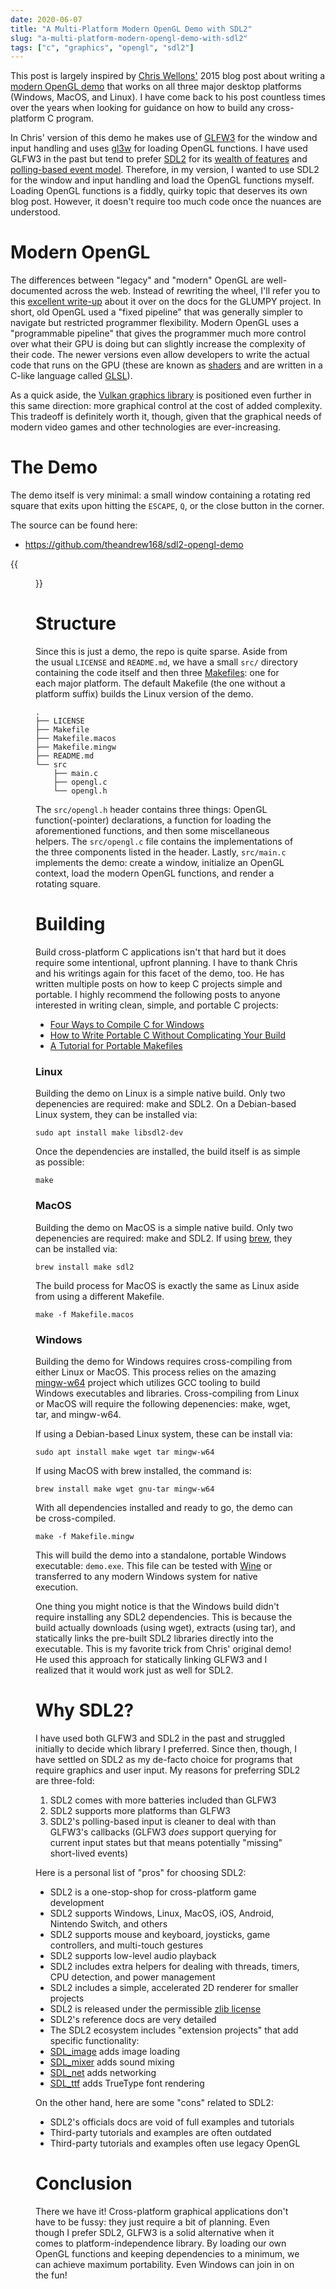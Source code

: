 ```yaml
---
date: 2020-06-07
title: "A Multi-Platform Modern OpenGL Demo with SDL2"
slug: "a-multi-platform-modern-opengl-demo-with-sdl2"
tags: ["c", "graphics", "opengl", "sdl2"]
---
```

This post is largely inspired by [Chris Wellons'](https://nullprogram.com/) 2015 blog post about writing a [modern OpenGL demo](https://nullprogram.com/blog/2015/06/06/) that works on all three major desktop platforms (Windows, MacOS, and Linux).
I have come back to his post countless times over the years when looking for guidance on how to build any cross-platform C program.

In Chris' version of this demo he makes use of [GLFW3](https://www.glfw.org/) for the window and input handling and uses [gl3w](https://github.com/skaslev/gl3w) for loading OpenGL functions.
I have used GLFW3 in the past but tend to prefer [SDL2](https://www.libsdl.org/) for its [wealth of features](https://wiki.libsdl.org/Introduction) and [polling-based event model](https://wiki.libsdl.org/SDL_PollEvent).
Therefore, in my version, I wanted to use SDL2 for the window and input handling and load the OpenGL functions myself.
Loading OpenGL functions is a fiddly, quirky topic that deserves its own blog post.
However, it doesn't require too much code once the nuances are understood.

# Modern OpenGL
The differences between "legacy" and "modern" OpenGL are well-documented across the web.
Instead of rewriting the wheel, I'll refer you to this [excellent write-up](https://glumpy.github.io/modern-gl.html) about it over on the docs for the GLUMPY project.
In short, old OpenGL used a "fixed pipeline" that was generally simpler to navigate but restricted programmer flexibility.
Modern OpenGL uses a "programmable pipeline" that gives the programmer much more control over what their GPU is doing but can slightly increase the complexity of their code.
The newer versions even allow developers to write the actual code that runs on the GPU (these are known as [shaders](https://www.khronos.org/opengl/wiki/Shader) and are written in a C-like language called [GLSL](https://www.khronos.org/opengl/wiki/OpenGL_Shading_Language)).

As a quick aside, the [Vulkan graphics library](https://www.khronos.org/vulkan/) is positioned even further in this same direction: more graphical control at the cost of added complexity.
This tradeoff is definitely worth it, though, given that the graphical needs of modern video games and other technologies are ever-increasing.

# The Demo
The demo itself is very minimal: a small window containing a rotating red square that exits upon hitting the `ESCAPE`, `Q`, or the close button in the corner.

The source can be found here:
* https://github.com/theandrew168/sdl2-opengl-demo

{{<figure src="/images/sdl2-opengl-demo.png" alt="SDL2 OpenGL Demo">}}

# Structure
Since this is just a demo, the repo is quite sparse.
Aside from the usual `LICENSE` and `README.md`, we have a small `src/` directory containing the code itself and then three [Makefiles](https://pubs.opengroup.org/onlinepubs/009695399/utilities/make.html): one for each major platform.
The default Makefile (the one without a platform suffix) builds the Linux version of the demo.
```
.
├── LICENSE
├── Makefile
├── Makefile.macos
├── Makefile.mingw
├── README.md
└── src
    ├── main.c
    ├── opengl.c
    └── opengl.h
```

The `src/opengl.h` header contains three things: OpenGL function(-pointer) declarations, a function for loading the aforementioned functions, and then some miscellaneous helpers.
The `src/opengl.c` file contains the implementations of the three components listed in the header.
Lastly, `src/main.c` implements the demo: create a window, initialize an OpenGL context, load the modern OpenGL functions, and render a rotating square.

# Building
Build cross-platform C applications isn't that hard but it does require some intentional, upfront planning.
I have to thank Chris and his writings again for this facet of the demo, too.
He has written multiple posts on how to keep C projects simple and portable.
I highly recommend the following posts to anyone interested in writing clean, simple, and portable C projects:
* [Four Ways to Compile C for Windows](https://nullprogram.com/blog/2016/06/13/)
* [How to Write Portable C Without Complicating Your Build](https://nullprogram.com/blog/2017/03/30/)
* [A Tutorial for Portable Makefiles](https://nullprogram.com/blog/2017/08/20/)

### Linux
Building the demo on Linux is a simple native build.
Only two depenencies are required: make and SDL2.
On a Debian-based Linux system, they can be installed via:
```
sudo apt install make libsdl2-dev
```

Once the dependencies are installed, the build itself is as simple as possible:
```
make
```

### MacOS
Building the demo on MacOS is a simple native build.
Only two depenencies are required: make and SDL2.
If using [brew](https://formulae.brew.sh/), they can be installed via:
```
brew install make sdl2
```

The build process for MacOS is exactly the same as Linux aside from using a different Makefile.
```
make -f Makefile.macos
```

### Windows
Building the demo for Windows requires cross-compiling from either Linux or MacOS.
This process relies on the amazing [mingw-w64](http://mingw-w64.org/doku.php) project which utilizes GCC tooling to build Windows executables and libraries.
Cross-compiling from Linux or MacOS will require the following depenencies: make, wget, tar, and mingw-w64.

If using a Debian-based Linux system, these can be install via:
```
sudo apt install make wget tar mingw-w64
```

If using MacOS with brew installed, the command is:
```
brew install make wget gnu-tar mingw-w64
```

With all dependencies installed and ready to go, the demo can be cross-compiled.
```
make -f Makefile.mingw
```

This will build the demo into a standalone, portable Windows executable: `demo.exe`.
This file can be tested with [Wine](https://www.winehq.org/) or transferred to any modern Windows system for native execution.

One thing you might notice is that the Windows build didn't require installing any SDL2 dependencies.
This is because the build actually downloads (using wget), extracts (using tar), and statically links the pre-built SDL2 libraries directly into the executable.
This is my favorite trick from Chris' original demo!
He used this approach for statically linking GLFW3 and I realized that it would work just as well for SDL2.

# Why SDL2?
I have used both GLFW3 and SDL2 in the past and struggled initially to decide which library I preferred.
Since then, though, I have settled on SDL2 as my de-facto choice for programs that require graphics and user input.
My reasons for preferring SDL2 are three-fold:
1. SDL2 comes with more batteries included than GLFW3
2. SDL2 supports more platforms than GLFW3
3. SDL2's polling-based input is cleaner to deal with than GLFW3's callbacks (GLFW3 _does_ support querying for current input states but that means potentially "missing" short-lived events)

Here is a personal list of "pros" for choosing SDL2:
* SDL2 is a one-stop-shop for cross-platform game development
* SDL2 supports Windows, Linux, MacOS, iOS, Android, Nintendo Switch, and others
* SDL2 supports mouse and keyboard, joysticks, game controllers, and multi-touch gestures
* SDL2 supports low-level audio playback
* SDL2 includes extra helpers for dealing with threads, timers, CPU detection, and power management
* SDL2 includes a simple, accelerated 2D renderer for smaller projects
* SDL2 is released under the permissible [zlib license](https://opensource.org/licenses/Zlib)
* SDL2's reference docs are very detailed
* The SDL2 ecosystem includes "extension projects" that add specific functionality:
* [SDL_image](https://www.libsdl.org/projects/SDL_image/) adds image loading
* [SDL_mixer](https://www.libsdl.org/projects/SDL_mixer/) adds sound mixing
* [SDL_net](https://www.libsdl.org/projects/SDL_net/) adds networking
* [SDL_ttf](https://www.libsdl.org/projects/SDL_ttf/) adds TrueType font rendering

On the other hand, here are some "cons" related to SDL2:
* SDL2's officials docs are void of full examples and tutorials
* Third-party tutorials and examples are often outdated
* Third-party tutorials and examples often use legacy OpenGL

# Conclusion
There we have it!
Cross-platform graphical applications don't have to be fussy: they just require a bit of planning.
Even though I prefer SDL2, GLFW3 is a solid alternative when it comes to platform-independence library.
By loading our own OpenGL functions and keeping dependencies to a minimum, we can achieve maximum portability.
Even Windows can join in on the fun!
